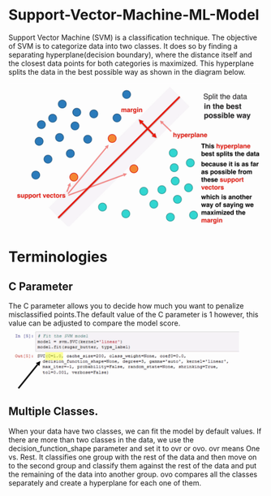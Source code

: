 # Support-Vector-Machine-ML-Model
Support Vector Machine (SVM) is a classification technique. The objective of SVM is to categorize data into two classes. It does so by finding a separating hyperplane(decision boundary), where the distance itself and the closest data points for both categories is maximized. This hyperplane splits the data in the best possible way as shown in the diagram below.


![image](https://github.com/rkadey/Support-Vector-Machine-ML-Model/blob/main/vlcsnap-2022-09-16-00h32m53s884%20(2).png?raw=true)

# Terminologies
## C Parameter
The C parameter allows you to decide how much you want to penalize misclassified points.The default value of the C parameter is 1 however, this value can be  adjusted to compare the model score.
![image](https://github.com/rkadey/Support-Vector-Machine-ML-Model/blob/main/vlcsnap-2022-09-16-00h46m14s492%20(2).png)

## Multiple Classes.
When your data have two classes, we can fit the model by default values. If there are more than two classes in the data, we use the decision_function_shape parameter and set it to ovr or ovo. ovr means One vs. Rest. It classifies one group with the rest of the data and then move on to the second group and classify them against the rest of the data and put the remaining of the data into another group.
ovo compares all the classes separately and create a hyperplane for each one of them.
